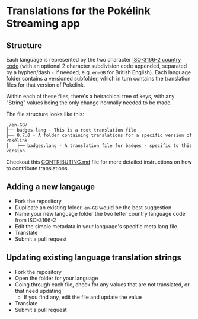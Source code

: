 # Translations for the Pokélink Streaming app

## Structure

Each language is represented by the two character [ISO-3166-2 country code](https://github.com/DefinitelyTyped/DefinitelyTyped/tree/master/types/iso-3166-2) (with an optional 2 character subdivision code appended, separated by a hyphen/dash  `-` if needed, e.g. `en-GB` for British English). Each language folder contains a versioned subfolder, which in turn contains the translation files for that version of Pokélink.

Within each of these files, there's a heirachical tree of keys, with any "String" values being the only change normally needed to be made.

The file structure looks like this:
```
./en-GB/
├── badges.lang - This is a root translation file
├── 0.7.0 - A folder containing translations for a specific version of Pokélink
│   ├── badges.lang - A translation file for badges - specific to this version
```

Checkout this [CONTRIBUTING.md](CONTRIBUTING.md) file for more detailed instructions on how to contribute translations.

## Adding a new langauge

 - Fork the repository
 - Duplicate an existing folder, `en-GB` would be the best suggestion
 - Name your new language folder the two letter country language code from ISO-3166-2
 - Edit the simple metadata in your language's specific meta.lang file.
 - Translate
 - Submit a pull request

## Updating existing language translation strings

 - Fork the repository
 - Open the folder for your language
 - Going through each file, check for any values that are not translated, or that need updating
   - If you find any, edit the file and update the value
 - Translate
 - Submit a pull request